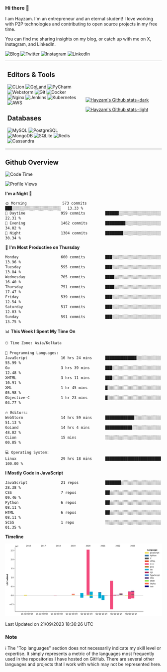 ### Hi there 👋

I am Hayzam. I'm an entrepreneur and an eternal student! I love working with P2P technologies and contributing to open source projects in my free time.

You can find me sharing insights on my blog, or catch up with me on X, Instagram, and LinkedIn.

[![Blog](https://img.shields.io/badge/Blog-%2312100E.svg?&style=for-the-badge&logo=medium&logoColor=white)](https://hayzam.com)
[![Twitter](https://img.shields.io/badge/Twitter-%231DA1F2.svg?&style=for-the-badge&logo=X&logoColor=white)](https://twitter.com/hayzam_js)
[![Instagram](https://img.shields.io/badge/Instagram-%23E4405F.svg?&style=for-the-badge&logo=instagram&logoColor=white)](https://instagram.com/hayzam.ts)
[![LinkedIn](https://img.shields.io/badge/LinkedIn-%230077B5.svg?&style=for-the-badge&logo=linkedin&logoColor=white)](https://www.linkedin.com/in/hayzam-s-2b9b95139/)

<table width="100%">
<tr>
<td width="50%">

## Editors & Tools

![CLion](https://img.shields.io/badge/-CLion-000000?style=flat&logo=CLion)
![GoLand](https://img.shields.io/badge/-GoLand-000000?style=flat&logo=Goland)
![PyCharm](https://img.shields.io/badge/-PyCharm-000000?style=flat&logo=PyCharm)
![Webstorm](https://img.shields.io/badge/-WebStorm-000000?style=flat&logo=WebStorm)
![Git](https://img.shields.io/badge/-Git-000000?style=flat&logo=git)
![Docker](https://img.shields.io/badge/-Docker-000000?style=flat&logo=docker)
![Nginx](https://img.shields.io/badge/-Nginx-000000?style=flat&logo=nginx)
![Jenkins](https://img.shields.io/badge/-Jenkins-000000?style=flat&logo=jenkins)
![Kubernetes](https://img.shields.io/badge/-Kubernetes-000000?style=flat&logo=kubernetes)
![AWS](https://img.shields.io/badge/-AWS-000000?style=flat&logo=amazon-aws)

## Databases

![MySQL](https://img.shields.io/badge/-MySQL-000000?style=flat&logo=mysql)
![PostgreSQL](https://img.shields.io/badge/-PostgreSQL-000000?style=flat&logo=postgresql)
![MongoDB](https://img.shields.io/badge/-MongoDB-000000?style=flat&logo=mongodb)
![SQLite](https://img.shields.io/badge/-SQLite-000000?style=flat&logo=sqlite)
![Redis](https://img.shields.io/badge/-Redis-000000?style=flat&logo=redis)
![Cassandra](https://img.shields.io/badge/-Cassandra-000000?style=flat&logo=apache-cassandra)
</div>

<td width="50%">
 
[![Hayzam's Github stats-dark](https://github-readme-stats.vercel.app/api?username=hayzamjs&show_icons=true&theme=dark#gh-dark-mode-only)](https://github.com/anuraghazra/github-readme-stats#gh-dark-mode-only)
 
[![Hayzam's Github stats-light](https://github-readme-stats.vercel.app/api?username=hayzamjs&show_icons=true&theme=default#gh-light-mode-only)](https://github.com/anuraghazra/github-readme-stats#gh-light-mode-only)

</td>
</tr>
</table>
 
## Github Overview


<!--START_SECTION:waka-->
![Code Time](http://img.shields.io/badge/Code%20Time-77%20hrs%2031%20mins-blue)

![Profile Views](http://img.shields.io/badge/Profile%20Views-6-blue)

**I'm a Night 🦉** 

```text
🌞 Morning                573 commits         ███░░░░░░░░░░░░░░░░░░░░░░   13.33 % 
🌆 Daytime                959 commits         ██████░░░░░░░░░░░░░░░░░░░   22.31 % 
🌃 Evening                1462 commits        █████████░░░░░░░░░░░░░░░░   34.02 % 
🌙 Night                  1304 commits        ████████░░░░░░░░░░░░░░░░░   30.34 % 
```
📅 **I'm Most Productive on Thursday** 

```text
Monday                   600 commits         ███░░░░░░░░░░░░░░░░░░░░░░   13.96 % 
Tuesday                  595 commits         ███░░░░░░░░░░░░░░░░░░░░░░   13.84 % 
Wednesday                705 commits         ████░░░░░░░░░░░░░░░░░░░░░   16.40 % 
Thursday                 751 commits         ████░░░░░░░░░░░░░░░░░░░░░   17.47 % 
Friday                   539 commits         ███░░░░░░░░░░░░░░░░░░░░░░   12.54 % 
Saturday                 517 commits         ███░░░░░░░░░░░░░░░░░░░░░░   12.03 % 
Sunday                   591 commits         ███░░░░░░░░░░░░░░░░░░░░░░   13.75 % 
```


📊 **This Week I Spent My Time On** 

```text
🕑︎ Time Zone: Asia/Kolkata

💬 Programming Languages: 
JavaScript               16 hrs 24 mins      ██████████████░░░░░░░░░░░   55.99 % 
Go                       3 hrs 39 mins       ███░░░░░░░░░░░░░░░░░░░░░░   12.48 % 
XHTML                    3 hrs 11 mins       ███░░░░░░░░░░░░░░░░░░░░░░   10.91 % 
XML                      1 hr 45 mins        █░░░░░░░░░░░░░░░░░░░░░░░░   05.98 % 
Objective-C              1 hr 23 mins        █░░░░░░░░░░░░░░░░░░░░░░░░   04.77 % 

🔥 Editors: 
WebStorm                 14 hrs 59 mins      █████████████░░░░░░░░░░░░   51.13 % 
GoLand                   14 hrs 4 mins       ████████████░░░░░░░░░░░░░   48.02 % 
CLion                    15 mins             ░░░░░░░░░░░░░░░░░░░░░░░░░   00.85 % 

💻 Operating System: 
Linux                    29 hrs 18 mins      █████████████████████████   100.00 % 
```

**I Mostly Code in JavaScript** 

```text
JavaScript               21 repos            ███████░░░░░░░░░░░░░░░░░░   28.38 % 
CSS                      7 repos             ██░░░░░░░░░░░░░░░░░░░░░░░   09.46 % 
Python                   6 repos             ██░░░░░░░░░░░░░░░░░░░░░░░   08.11 % 
HTML                     6 repos             ██░░░░░░░░░░░░░░░░░░░░░░░   08.11 % 
SCSS                     1 repo              ░░░░░░░░░░░░░░░░░░░░░░░░░   01.35 % 
```



**Timeline**

![Lines of Code chart](https://raw.githubusercontent.com/hayzamjs/hayzamjs/main/assets/bar_graph.png)


 Last Updated on 21/09/2023 18:36:26 UTC
<!--END_SECTION:waka-->


### Note 

:information_source: The "Top languages" section does not necessarily indicate my skill level or expertise. It simply represents a metric of the languages most frequently used in the repositories I have hosted on GitHub. There are several other languages and projects that I work with which may not be represented here. 

